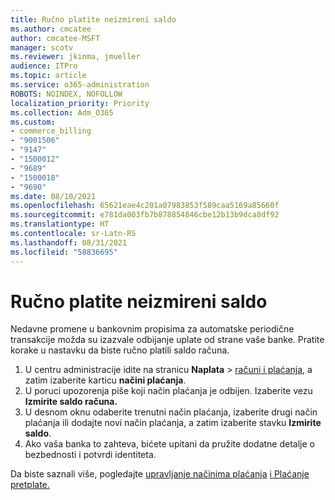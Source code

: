 ```yaml
---
title: Ručno platite neizmireni saldo
ms.author: cmcatee
author: cmcatee-MSFT
manager: scotv
ms.reviewer: jkinma, jmueller
audience: ITPro
ms.topic: article
ms.service: o365-administration
ROBOTS: NOINDEX, NOFOLLOW
localization_priority: Priority
ms.collection: Adm_O365
ms.custom:
- commerce_billing
- "9001506"
- "9147"
- "1500012"
- "9689"
- "1500018"
- "9690"
ms.date: 08/10/2021
ms.openlocfilehash: 65621eae4c201a07983853f589caa5169a85660f
ms.sourcegitcommit: e781da003fb7b878854846cbe12b13b9dca8df92
ms.translationtype: HT
ms.contentlocale: sr-Latn-RS
ms.lasthandoff: 08/31/2021
ms.locfileid: "58836695"
---
```

# <a name="manually-pay-an-outstanding-balance"></a>Ručno platite neizmireni saldo

Nedavne promene u bankovnim propisima za automatske periodične transakcije možda su izazvale odbijanje uplate od strane vaše banke. Pratite korake u nastavku da biste ručno platili saldo računa.

1. U centru administracije idite na stranicu **Naplata** > [računi i plaćanja](https://go.microsoft.com/fwlink/p/?linkid=2018806), a zatim izaberite karticu **načini plaćanja**.
2. U poruci upozorenja piše koji način plaćanja je odbijen. Izaberite vezu **Izmirite saldo računa.**
3. U desnom oknu odaberite trenutni način plaćanja, izaberite drugi način plaćanja ili dodajte novi način plaćanja, a zatim izaberite stavku **Izmirite saldo**.
4. Ako vaša banka to zahteva, bićete upitani da pružite dodatne detalje o bezbednosti i potvrdi identiteta.

Da biste saznali više, pogledajte [upravljanje načinima plaćanja](https://docs.microsoft.com/microsoft-365/commerce/billing-and-payments/manage-payment-methods) [i Plaćanje pretplate.](https://docs.microsoft.com/microsoft-365/commerce/billing-and-payments/pay-for-your-subscription)
